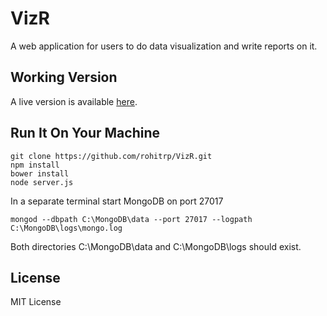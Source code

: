 # VizR

A web application for users to do data visualization and write reports on it.

## Working Version

A live version is available [here](http://viz-report.herokuapp.com).

## Run It On Your Machine

```
git clone https://github.com/rohitrp/VizR.git
npm install
bower install
node server.js
```

In a separate terminal start MongoDB on port 27017

```
mongod --dbpath C:\MongoDB\data --port 27017 --logpath C:\MongoDB\logs\mongo.log
```

Both directories C:\MongoDB\data and C:\MongoDB\logs should exist.

## License
MIT License
